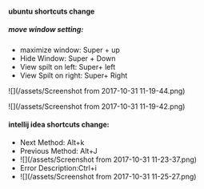 #### ubuntu shortcuts change

##### move window setting:

* maximize window:  Super + up
* Hide Window: Super + Down
* View spilt on left: Super+ left
* View Spilt on right: Super+ Right

![](/assets/Screenshot from 2017-10-31 11-19-44.png)

![](/assets/Screenshot from 2017-10-31 11-19-42.png)

#### intellij idea shortcuts change:

* Next Method: Alt+k
* Previous Method: Alt+J
* ![](/assets/Screenshot from 2017-10-31 11-23-37.png)
* Error Description:Ctrl+i
* ![](/assets/Screenshot from 2017-10-31 11-25-27.png)



